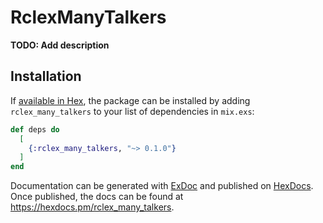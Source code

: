 # RclexManyTalkers

**TODO: Add description**

## Installation

If [available in Hex](https://hex.pm/docs/publish), the package can be installed
by adding `rclex_many_talkers` to your list of dependencies in `mix.exs`:

```elixir
def deps do
  [
    {:rclex_many_talkers, "~> 0.1.0"}
  ]
end
```

Documentation can be generated with [ExDoc](https://github.com/elixir-lang/ex_doc)
and published on [HexDocs](https://hexdocs.pm). Once published, the docs can
be found at <https://hexdocs.pm/rclex_many_talkers>.

